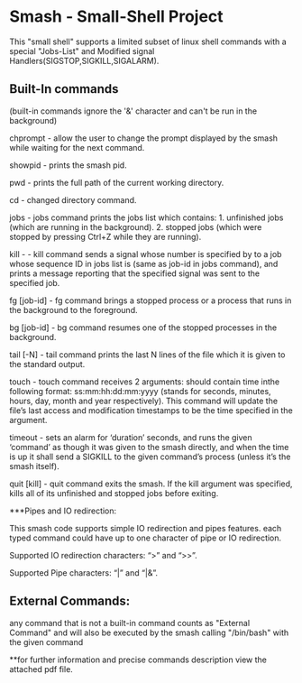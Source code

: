 # Smash - Small-Shell Project
This "small shell" supports a limited subset of linux shell commands with a special "Jobs-List" and Modified signal Handlers(SIGSTOP,SIGKILL,SIGALARM).

## Built-In commands 
(built-in commands ignore the '&' character and can't be run in the background)

chprompt <new-prompt> - allow the user to change the prompt displayed by the smash while waiting for the next command.

showpid - prints the smash pid.

pwd - prints the full path of the current working directory.

cd - changed directory command.

jobs - jobs command prints the jobs list which contains:
        1. unfinished jobs (which are running in the background).
        2. stopped jobs (which were stopped by pressing Ctrl+Z while they are running).
        
kill -<signum> <jobid> -  kill command sends a signal whose number is specified by <signum> to a job whose sequence ID in jobs list is <job-id> (same as job-id in jobs                           command), and prints a message reporting that the specified signal was sent to the specified job.  

fg [job-id] - fg command brings a stopped process or a process that runs in the background to the foreground.

bg [job-id] - bg command resumes one of the stopped processes in the background.

tail [-N] <file-name> - tail command prints the last N lines of the file which it is given to the standard output.

touch <file-name> <timestamp> - touch command receives 2 arguments: <timestamp> should contain time inthe following format: ss:mm:hh:dd:mm:yyyy 
                                (stands for seconds, minutes, hours, day, month and year respectively).
                                This command will update the file’s last access and modification timestamps to be the time specified in the <timestamp> argument.
                                
timeout <duration> <command> - sets an alarm for ‘duration’ seconds, and runs the given ‘command’ as though it was given to the smash directly, and when the time is up                                  it shall send a SIGKILL to the given command’s process (unless it’s the smash itself).

quit [kill] - quit command exits the smash. If the kill argument was specified, kills all of its unfinished and stopped jobs before exiting.

***Pipes and IO redirection:

This smash code supports simple IO redirection and pipes features. each typed command could have up to one character of pipe or IO redirection. 

Supported IO redirection characters: “>” and “>>”.

Supported Pipe characters: “|” and “|&”.

## External Commands:
any command that is not a built-in command counts as "External Command" and will also be executed by the smash calling "/bin/bash" with the given command 

**for further information and precise commands description view the attached pdf file.
